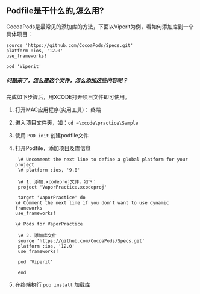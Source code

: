 
## Podfile是干什么的,怎么用? ##

CocoaPods是最常见的添加库的方法，下面以Viperit为例，看如何添加库到一个具体项目：

    source 'https://github.com/CocoaPods/Specs.git' 
    platform :ios, '12.0' 
    use_frameworks! 
    
    pod 'Viperit' 

##### 问题来了，怎么建这个文件，怎么添加这些内容呢？
完成如下步骤后，用XCODE打开项目文件即可使用。
1. 打开MAC应用程序(实用工具)： 终端
2. 进入项目文件夹，如：`cd ~\xcode\practice\Sample`
3. 使用 `POD init` 创建podfile文件 
4. 打开Podfile，添加项目及库信息

        \# Uncomment the next line to define a global platform for your project
        \# platform :ios, '9.0'
    
        \# 1. 添加.xcodeproj文件，如下：
        project 'VaporPractice.xcodeproj'
     
        target 'VaporPractice' do
       \# Comment the next line if you don't want to use dynamic frameworks
       use_frameworks!
 
       \# Pods for VaporPractice
    
        \# 2. 添加库文件
        source 'https://github.com/CocoaPods/Specs.git'
        platform :ios, '12.0'
        use_frameworks!
    
        pod 'Viperit'
        
        end
5. 在终端执行 `pop install` 加载库
